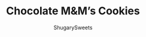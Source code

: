 ---
layout: ../../layouts/MarkdownPostLayout.astro
title: Chocolate M&#038;M&#8217;s Cookies
author: ShugarySweets
pubDate: 2021-08-05
description: "Double chocolate cookies meet M&amp;M&#x27;s candies. Chocolate M&amp;Ms Cookies are decadently rich with a pop of color. With lots of chocolatey flavor and a satisfying crunch from the candy coating, these cookies are perfect with a glass of milk!"
image_url: https://www.shugarysweets.com/wp-content/uploads/2021/08/chocolate-mm-cookies-facebook.jpg
tags: ["Cookies","American"]
calories: 135
protein: 1
carbohydrates: 15
fats: 8
fiber: 1
ingredients: ["1 cup melted butter","1 cup light brown sugar, packed","2 large eggs","½ teaspoon almond extract","2 teaspoon vanilla extract","1 ½ cups all-purpose flour","1 cup Ghirardelli unsweetened cocoa powder","1 teaspoon kosher salt","1 ½ teaspoon baking soda","1 package (11 oz) milk chocolate chips, divided","1 package (10 oz) mini M&M’s, divided"]
serves: 36
time: "50 minutes"
prepTime: "15 minutes"
instructions: ["Preheat oven to 350 degrees F. Line a baking sheet with parchment paper, set aside.","In a large mixing bowl, combine melted butter with brown sugar. Mix until completely blended. Add in eggs, almond extract, and vanilla extract until fully combined.","Add flour, cocoa powder, kosher salt, and baking soda to mixing bowl. Beat just until incorporated. Fold in the milk chocolate chips and mini M&M’s.  Reserve about a ¼ cup of each for later.","Using a 2 Tablespoon cookie scoop, drop dough two inches apart on prepared cookie sheet. Using the reserved milk chocolate chips and mini M&M’s, press 5 or 6 on top of each cookie before baking.","Bake for 10-12 minutes. The cookies will be slightly underbaked, but not runny. Allow to cool on baking sheet 5-10 minutes before moving to a wire rack to cool completely."]
nutrition: ["135 calories","15 grams carbohydrates","25 milligrams cholesterol","8 grams fat","1 grams fiber","1 grams protein","5 grams saturated fat","136 milligrams sodium","9 grams sugar","0 grams trans fat","3 grams unsaturated fat"]
---